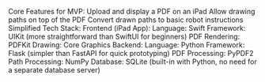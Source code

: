 Core Features for MVP:
Upload and display a PDF on an iPad
Allow drawing paths on top of the PDF
Convert drawn paths to basic robot instructions
Simplified Tech Stack:
Frontend (iPad App):
Language: Swift
Framework: UIKit (more straightforward than SwiftUI for beginners)
PDF Rendering: PDFKit
Drawing: Core Graphics
Backend:
Language: Python
Framework: Flask (simpler than FastAPI for quick prototyping)
PDF Processing: PyPDF2
Path Processing: NumPy
Database:
SQLite (built-in with Python, no need for a separate database server)

